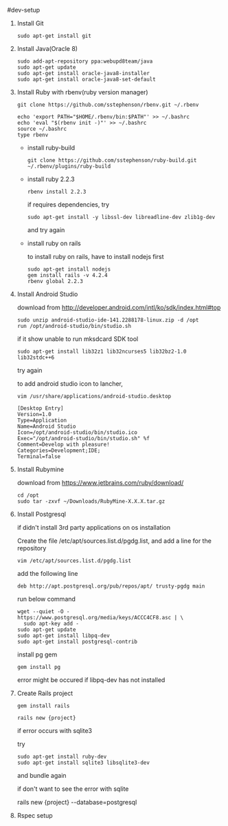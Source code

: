 #dev-setup

1. Install Git
   ```
   sudo apt-get install git
   ```

2. Install Java(Oracle 8)
   ```
   sudo add-apt-repository ppa:webupd8team/java
   sudo apt-get update
   sudo apt-get install oracle-java8-installer
   sudo apt-get install oracle-java8-set-default
   ```

3. Install Ruby with rbenv(ruby version manager)
   ```
   git clone https://github.com/sstephenson/rbenv.git ~/.rbenv

   echo 'export PATH="$HOME/.rbenv/bin:$PATH"' >> ~/.bashrc
   echo 'eval "$(rbenv init -)"' >> ~/.bashrc
   source ~/.bashrc
   type rbenv
   ```

   * install ruby-build
        ```
        git clone https://github.com/sstephenson/ruby-build.git ~/.rbenv/plugins/ruby-build
        ```
    * install ruby 2.2.3

        ```
        rbenv install 2.2.3
        ```

        if requires dependencies, try
        ```
        sudo apt-get install -y libssl-dev libreadline-dev zlib1g-dev
        ```
        and try again

    * install ruby on rails

        to install ruby on rails, have to install nodejs first
        ```
        sudo apt-get install nodejs
        gem install rails -v 4.2.4
        rbenv global 2.2.3
        ```

4. Install Android Studio

    download from http://developer.android.com/intl/ko/sdk/index.html#top
    ```
    sudo unzip android-studio-ide-141.2288178-linux.zip -d /opt
    run /opt/android-studio/bin/studio.sh
    ```

    if it show unable to run mksdcard SDK tool

    ```
    sudo apt-get install lib32z1 lib32ncurses5 lib32bz2-1.0 lib32stdc++6
    ```

    try again

    to add android studio icon to lancher,
    ```
    vim /usr/share/applications/android-studio.desktop
    ```

    ```
    [Desktop Entry]
    Version=1.0
    Type=Application
    Name=Android Studio
    Icon=/opt/android-studio/bin/studio.ico
    Exec="/opt/android-studio/bin/studio.sh" %f
    Comment=Develop with pleasure!
    Categories=Development;IDE;
    Terminal=false
    ```

5. Install Rubymine

    download from https://www.jetbrains.com/ruby/download/
    ```
    cd /opt
    sudo tar -zxvf ~/Downloads/RubyMine-X.X.X.tar.gz
    ```

6. Install Postgresql

    if didn't install 3rd party applications on os installation

    Create the file /etc/apt/sources.list.d/pgdg.list, and add a line for the repository
    ```
    vim /etc/apt/sources.list.d/pgdg.list
    ```
    add the following line

    ```
    deb http://apt.postgresql.org/pub/repos/apt/ trusty-pgdg main
    ```

    run below command

    ```
    wget --quiet -O - https://www.postgresql.org/media/keys/ACCC4CF8.asc | \
      sudo apt-key add -
    sudo apt-get update
    sudo apt-get install libpq-dev
    sudo apt-get install postgresql-contrib
    ```

    install pg gem

    ```
    gem install pg
    ```
    error might be occured if libpq-dev has not installed


8. Create Rails project

    ```
    gem install rails

    rails new {project}
    ```

    if error occurs with sqlite3

    try
    ```
    sudo apt-get install ruby-dev
    sudo apt-get install sqlite3 libsqlite3-dev
    ```
    and bundle again

    if don't want to see the error with sqlite

    rails new {project} --database=postgresql

9. Rspec setup
